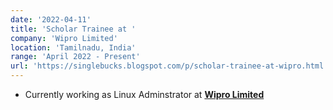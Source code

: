 ```yaml
---
date: '2022-04-11'
title: 'Scholar Trainee at '
company: 'Wipro Limited'
location: 'Tamilnadu, India'
range: 'April 2022 - Present'
url: 'https://singlebucks.blogspot.com/p/scholar-trainee-at-wipro.html'
---
```


- Currently working as Linux Adminstrator at **[Wipro Limited](https://singlebucks.blogspot.com/2022/06/joined-wipro-limited-as-scholar-trainee.html)**

